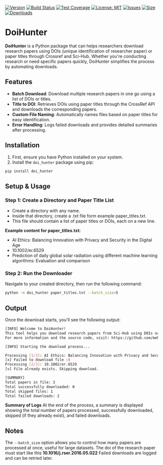 [![Version](https://img.shields.io/badge/version-1.0.0-blue)](https://github.com/username/DoiHunter)
[![Build Status](https://travis-ci.com/username/DoiHunter.svg?branch=main)](https://travis-ci.com/username/DoiHunter)
[![Test Coverage](https://coveralls.io/repos/github/username/DoiHunter/badge.svg?branch=main)](https://coveralls.io/github/username/DoiHunter?branch=main)
[![License: MIT](https://img.shields.io/badge/License-MIT-yellow.svg)](https://opensource.org/licenses/MIT)
[![Issues](https://img.shields.io/github/issues/username/DoiHunter)](https://github.com/username/DoiHunter/issues)
[![Size](https://img.shields.io/github/repo-size/username/DoiHunter.svg)](https://github.com/username/DoiHunter)
[![Downloads](https://img.shields.io/github/downloads/username/DoiHunter/total.svg)](https://github.com/username/DoiHunter/releases)

# DoiHunter

**DoiHunter** is a Python package that can helps researchers download research papers using DOIs (unique identification of researcher paper) or paper titles through Crossref and Sci-Hub. Whether you're conducting research or need specific papers quickly, DoiHunter simplifies the process by automating downloads.

## Features

- **Batch Download**: Download multiple research papers in one go using a list of DOIs or titles.
- **Title to DOI**: Retrieves DOIs using paper titles through the CrossRef API and downloads the corresponding papers.
- **Custom File Naming**: Automatically names files based on paper titles for easy identification.
- **Error Handling**: Logs failed downloads and provides detailed summaries after processing.

## Installation

1. First, ensure you have Python installed on your system.
2. Install the `doi_hunter` package using pip:

```bash
pip install doi_hunter
````

## Setup & Usage

### Step 1: Create a Directory and Paper Title List
- Create a directory with any name.
- Inside that directory, create a .txt file  form example paper_titles.txt.
- This file should contain a list of paper titles or DOIs, each on a new line.

**Example content for paper_titles.txt:**
- AI Ethics: Balancing Innovation with Privacy and Security in the Digital Age
- 10.1002/er.6529
- Prediction of daily global solar radiation using different machine learning algorithms: Evaluation and comparison

### Step 2: Run the Downloader
Navigate to your created directory, then run the following command:

```bash
python -m doi_hunter paper_titles.txt --batch_size=5
````
## Output
Once the download starts, you'll see the following output:

```bash
[INFO] Welcome to DoiHunter!
This tool helps you download research papers from Sci-Hub using DOIs or titles.
For more information and the source code, visit: https://github.com/mehmoodulhaq570

[INFO] Starting the download process...

Processing [1/3]: AI Ethics: Balancing Innovation with Privacy and Security in the Digital Age
[x] Failed to download file :(
Processing [2/3]: 10.1002/er.6529
[v] File already exists. Skipping download.

[SUMMARY]
Total papers in file: 3
Total successfully downloaded: 0
Total skipped files: 1
Total failed downloads: 2
````
**Summary of Logs**
At the end of the process, a summary is displayed showing the total number of papers processed, successfully downloaded, skipped (if they already exist), and failed downloads.

## Notes
The ```--batch_size``` option allows you to control how many papers are processed at once, useful for large datasets.
The doi of the research paper must start like this **10.1016/j.rser.2016.05.022**
Failed downloads are logged and can be retried later.

